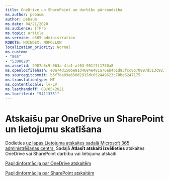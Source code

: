 ```yaml
---
title: OneDrive un SharePoint un darbību pārraudzība
ms.author: pebaum
author: pebaum
ms.date: 04/21/2020
ms.audience: ITPro
ms.topic: article
ms.service: o365-administration
ROBOTS: NOINDEX, NOFOLLOW
localization_priority: Normal
ms.custom:
- "865"
- "5300020"
ms.assetid: 2987a5c9-063a-4fa1-af03-951f7f1750a8
ms.openlocfilehash: e0a74d150be81d4684e481a76eb4b1d93fcc8b70997d513c9230406f520d1ec2
ms.sourcegitcommit: b5f7da89a650d2915dc652449623c78be6247175
ms.translationtype: MT
ms.contentlocale: lv-LV
ms.lasthandoff: 08/05/2021
ms.locfileid: "54113351"
---
```

# <a name="view-reports-on-onedrive-and-sharepoint-activity-and-usage"></a>Atskaišu par OneDrive un SharePoint un lietojumu skatīšana

Dodieties [uz lapas Lietojuma atskaites sadaļā Microsoft 365 administrēšanas centrs.](https://admin.microsoft.com/AdminPortal/Home) Sadaļā **Atlasīt atskaiti izvēlieties** atskaites OneDrive vai SharePoint darbību vai lietojuma atskaiti.
  
[Papildinformācija par OneDrive atskaitēm](https://go.microsoft.com/fwlink/?linkid=875239)
  
[Papildinformācija par SharePoint atskaitēm](https://go.microsoft.com/fwlink/?linkid=875240)
  